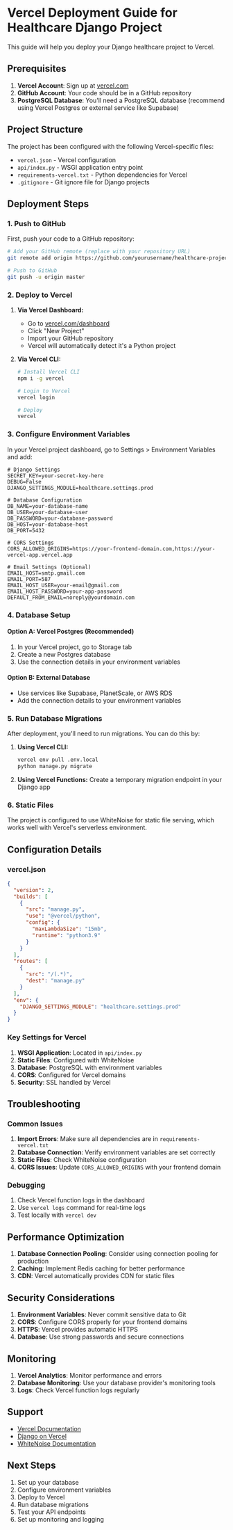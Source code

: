 # Vercel Deployment Guide for Healthcare Django Project

This guide will help you deploy your Django healthcare project to Vercel.

## Prerequisites

1. **Vercel Account**: Sign up at [vercel.com](https://vercel.com)
2. **GitHub Account**: Your code should be in a GitHub repository
3. **PostgreSQL Database**: You'll need a PostgreSQL database (recommend using Vercel Postgres or external service like Supabase)

## Project Structure

The project has been configured with the following Vercel-specific files:

- `vercel.json` - Vercel configuration
- `api/index.py` - WSGI application entry point
- `requirements-vercel.txt` - Python dependencies for Vercel
- `.gitignore` - Git ignore file for Django projects

## Deployment Steps

### 1. Push to GitHub

First, push your code to a GitHub repository:

```bash
# Add your GitHub remote (replace with your repository URL)
git remote add origin https://github.com/yourusername/healthcare-project.git

# Push to GitHub
git push -u origin master
```

### 2. Deploy to Vercel

1. **Via Vercel Dashboard:**
   - Go to [vercel.com/dashboard](https://vercel.com/dashboard)
   - Click "New Project"
   - Import your GitHub repository
   - Vercel will automatically detect it's a Python project

2. **Via Vercel CLI:**
   ```bash
   # Install Vercel CLI
   npm i -g vercel
   
   # Login to Vercel
   vercel login
   
   # Deploy
   vercel
   ```

### 3. Configure Environment Variables

In your Vercel project dashboard, go to Settings > Environment Variables and add:

```env
# Django Settings
SECRET_KEY=your-secret-key-here
DEBUG=False
DJANGO_SETTINGS_MODULE=healthcare.settings.prod

# Database Configuration
DB_NAME=your-database-name
DB_USER=your-database-user
DB_PASSWORD=your-database-password
DB_HOST=your-database-host
DB_PORT=5432

# CORS Settings
CORS_ALLOWED_ORIGINS=https://your-frontend-domain.com,https://your-vercel-app.vercel.app

# Email Settings (Optional)
EMAIL_HOST=smtp.gmail.com
EMAIL_PORT=587
EMAIL_HOST_USER=your-email@gmail.com
EMAIL_HOST_PASSWORD=your-app-password
DEFAULT_FROM_EMAIL=noreply@yourdomain.com
```

### 4. Database Setup

#### Option A: Vercel Postgres (Recommended)
1. In your Vercel project, go to Storage tab
2. Create a new Postgres database
3. Use the connection details in your environment variables

#### Option B: External Database
- Use services like Supabase, PlanetScale, or AWS RDS
- Add the connection details to your environment variables

### 5. Run Database Migrations

After deployment, you'll need to run migrations. You can do this by:

1. **Using Vercel CLI:**
   ```bash
   vercel env pull .env.local
   python manage.py migrate
   ```

2. **Using Vercel Functions:**
   Create a temporary migration endpoint in your Django app

### 6. Static Files

The project is configured to use WhiteNoise for static file serving, which works well with Vercel's serverless environment.

## Configuration Details

### vercel.json
```json
{
  "version": 2,
  "builds": [
    {
      "src": "manage.py",
      "use": "@vercel/python",
      "config": {
        "maxLambdaSize": "15mb",
        "runtime": "python3.9"
      }
    }
  ],
  "routes": [
    {
      "src": "/(.*)",
      "dest": "manage.py"
    }
  ],
  "env": {
    "DJANGO_SETTINGS_MODULE": "healthcare.settings.prod"
  }
}
```

### Key Settings for Vercel

1. **WSGI Application**: Located in `api/index.py`
2. **Static Files**: Configured with WhiteNoise
3. **Database**: PostgreSQL with environment variables
4. **CORS**: Configured for Vercel domains
5. **Security**: SSL handled by Vercel

## Troubleshooting

### Common Issues

1. **Import Errors**: Make sure all dependencies are in `requirements-vercel.txt`
2. **Database Connection**: Verify environment variables are set correctly
3. **Static Files**: Check WhiteNoise configuration
4. **CORS Issues**: Update `CORS_ALLOWED_ORIGINS` with your frontend domain

### Debugging

1. Check Vercel function logs in the dashboard
2. Use `vercel logs` command for real-time logs
3. Test locally with `vercel dev`

## Performance Optimization

1. **Database Connection Pooling**: Consider using connection pooling for production
2. **Caching**: Implement Redis caching for better performance
3. **CDN**: Vercel automatically provides CDN for static files

## Security Considerations

1. **Environment Variables**: Never commit sensitive data to Git
2. **CORS**: Configure CORS properly for your frontend domains
3. **HTTPS**: Vercel provides automatic HTTPS
4. **Database**: Use strong passwords and secure connections

## Monitoring

1. **Vercel Analytics**: Monitor performance and errors
2. **Database Monitoring**: Use your database provider's monitoring tools
3. **Logs**: Check Vercel function logs regularly

## Support

- [Vercel Documentation](https://vercel.com/docs)
- [Django on Vercel](https://vercel.com/guides/deploying-django-to-vercel)
- [WhiteNoise Documentation](https://whitenoise.readthedocs.io/)

## Next Steps

1. Set up your database
2. Configure environment variables
3. Deploy to Vercel
4. Run database migrations
5. Test your API endpoints
6. Set up monitoring and logging
